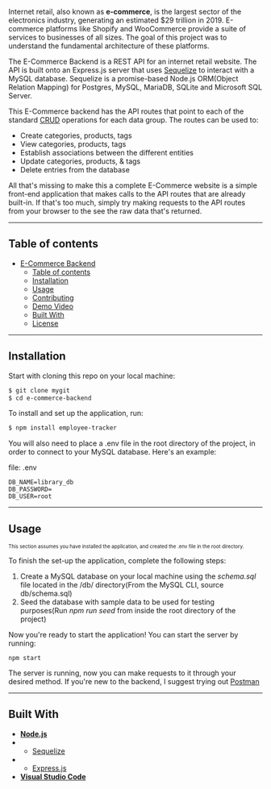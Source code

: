 Internet retail, also known as **e-commerce**, is the largest sector of the electronics industry, generating an estimated $29 trillion in 2019. E-commerce platforms like Shopify and WooCommerce provide a suite of services to businesses of all sizes. The goal of this project was to understand the fundamental architecture of these platforms. 

The E-Commerce Backend is a REST API for an internet retail website. The API is built onto an Express.js server that uses [Sequelize](https://sequelize.org/master/) to interact with a MySQL database. Sequelize is a promise-based Node.js ORM(Object Relation Mapping) for Postgres, MySQL, MariaDB, SQLite and Microsoft SQL Server.

This E-Commerce backend has the API routes that point to each of the standard [CRUD](https://en.wikipedia.org/wiki/Create,_read,_update_and_delete) operations for each data group. The routes can be used to:
- Create categories, products, tags
- View categories, products, tags
- Establish associations between the different entities
- Update categories, products, & tags
- Delete entries from the database

All that's missing to make this a complete E-Commerce website is a simple front-end application that makes calls to the API routes that are already built-in. If that's too much, simply try making requests to the API routes from your browser to the see the raw data that's returned.

---

## **Table of contents**

- [E-Commerce Backend](#e-commerce-backend)
  - [Table of contents](#table-of-contents)
  - [Installation](#installation)
  - [Usage](#usage)
  - [Contributing](#contributing)
  - [Demo Video](#demonstration-video)
  - [Built With](#built-with)
  - [License](#license)
---
## **Installation**

Start with cloning this repo on your local machine:

```sh
$ git clone mygit
$ cd e-commerce-backend
```

To install and set up the application, run:
```sh
$ npm install employee-tracker
```

You will also need to place a .env file in the root directory of the project, in order to connect to your MySQL database. Here's an example:

file: .env
```
DB_NAME=library_db
DB_PASSWORD=
DB_USER=root
```

---

## **Usage**
<sub><sup>This section assumes you have installed the application, and created the .env file in the root directory.</sub></sup>

To finish the set-up the application, complete the following steps:
1. Create a MySQL database on your local machine using the *schema.sql* file located in the /db/ directory(From the MySQL CLI, source db/schema.sql)
2. Seed the database with sample data to be used for testing purposes(Run *npm run seed* from inside the root directory of the project)

Now you're ready to start the application! You can start the server by running: 
```
npm start
```

The server is running, now you can make requests to it through your desired method. If you're new to the backend, I suggest trying out [Postman](postman.com)

---

## **Built With**
* [**Node.js**](https://nodejs.org/en/about/)
*  - [Sequelize](https://www.npmjs.com/package/sequelize)
*  - [Express.js](https://www.npmjs.com/package/express)
* [**Visual Studio Code**](https://code.visualstudio.com/)
